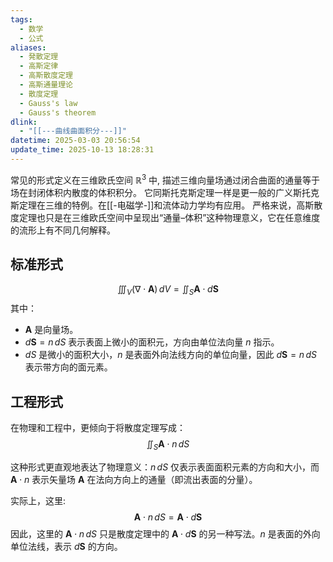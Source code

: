 ```yaml
---
tags:
  - 数学
  - 公式
aliases:
  - 発散定理
  - 高斯定律
  - 高斯散度定理
  - 高斯通量理论
  - 散度定理
  - Gauss's law
  - Gauss's theorem
dlink:
  - "[[---曲线曲面积分---]]"
datetime: 2025-03-03 20:56:54
update_time: 2025-10-13 18:28:31
---
```

常见的形式定义在三维欧氏空间 $\mathbb{R}^3$ 中, 描述三维向量场通过闭合曲面的通量等于场在封闭体积内散度的体积积分。
它同斯托克斯定理一样是更一般的广义斯托克斯定理在三维的特例。在[[-电磁学-]]和流体动力学均有应用。
严格来说，高斯散度定理也只是在三维欧氏空间中呈现出“通量–体积”这种物理意义，它在任意维度的流形上有不同几何解释。

## 标准形式
$$
\iiint_V (\nabla \cdot \mathbf{A}) \, dV = \iint_S \mathbf{A} \cdot d\mathbf{S}
$$
其中：
- $\mathbf{A}$ 是向量场。
- $d\mathbf{S} = n \, dS$ 表示表面上微小的面积元，方向由单位法向量 $n$ 指示。  
- $dS$ 是微小的面积大小，$n$ 是表面外向法线方向的单位向量，因此 $d\mathbf{S} = n \, dS$ 表示带方向的面元素。

## 工程形式
在物理和工程中，更倾向于将散度定理写成：
$$
\iint_S \mathbf{A} \cdot n \, dS
$$

这种形式更直观地表达了物理意义：$n \, dS$ 仅表示表面面积元素的方向和大小，而 $\mathbf{A} \cdot n$ 表示矢量场 $\mathbf{A}$ 在法向方向上的通量（即流出表面的分量）。

实际上，这里: 
$$
\mathbf{A} \cdot n \, dS = \mathbf{A} \cdot d\mathbf{S}
$$
因此，这里的 $\mathbf{A} \cdot n \, dS$ 只是散度定理中的 $\mathbf{A} \cdot d\mathbf{S}$ 的另一种写法。$n$ 是表面的外向单位法线，表示 $d\mathbf{S}$ 的方向。 
